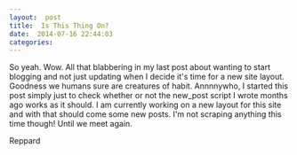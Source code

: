 ```yaml
---
layout:  post
title:  Is This Thing On?
date:  2014-07-16 22:44:03
categories:
---
```

So yeah.  Wow.  All that blabbering in my last post about wanting to start blogging and not just updating when I decide it's time for a new site layout.  Goodness we humans sure are creatures of habit.  Annnnywho, I started this post simply just to check whether or not the new_post script I wrote months ago works as it should.  I am currently working on a new layout for this site and with that should come some new posts.  I'm not scraping anything this time though!  Until we meet again.

Reppard
